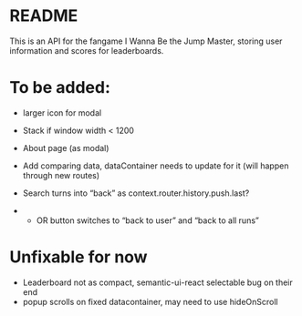 # README

This is an API for the fangame I Wanna Be the Jump Master, storing user information and scores for leaderboards.

# To be added:

* larger icon for modal
* Stack if window width < 1200
* About page (as modal)

* Add comparing data, dataContainer needs to update for it (will happen through new routes)
* Search turns into “back” as context.router.history.push.last?
*  * OR button switches to “back to user” and “back to all runs”

# Unfixable for now

* Leaderboard not as compact, semantic-ui-react selectable bug on their end
* popup scrolls on fixed datacontainer, may need to use hideOnScroll
